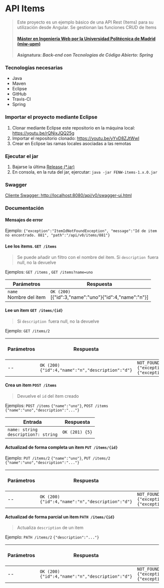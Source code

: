 # API Items
> Este proyecto es un ejemplo básico de una API Rest (Items) para su utilización desde Angular. Se gestionan las funciones CRUD de Items
> #### [Máster en Ingeniería Web por la Universidad Politécnica de Madrid (miw-upm)](http://miw.etsisi.upm.es)
> #### Asignatura: *Back-end con Tecnologías de Código Abierto: Spring*


### Tecnologías necesarias
* Java
* Maven
* Eclipse
* GitHub
* Travis-CI
* Spring

### Importar el proyecto mediante Eclipse
1. Clonar mediante Eclipse este repositorio en la máquina local: https://youtu.be/rQNixJQQ25g
1. Importar el repositorio clonado: https://youtu.be/yYvD8ZJtWwI
1. Crear en Eclipse las ramas locales asociadas a las remotas

### Ejecutar el jar
1. Bajarse la última [Release (*.jar)](https://github.com/miw-upm/FENW-items/releases)
1. En consola, en la ruta del jar, ejercutar: `java -jar FENW-items-1.x.0.jar`

### Swagger
[Cliente Swagger: http://localhost:8080/api/v0/swagger-ui.html](http://localhost:8080/api/v0/swagger-ui.html)
### Documentación
#### Mensajes de error
Ejemplo: `{"exception":"ItemIdNotFoundException", "message":"Id de item no encontrado. 881", "path":"/api/v0/items/881"}`
#### Lee los items. `GET /items`
> Se puede añadir un filtro con el nombre del item. Si `description `fuera null, no la devuelve

Ejemplos: `GET /items` , `GET /items?name=uno`

 Parámetros | Respuesta
--|--
`name`<br>Nombre del item | `OK (200)`<br>[{"id":3,"name":"uno"}{"id":4,"name":"n"}]

#### Lee un item `GET /items/{id}`  
> Si `description `fuera null, no la devuelve  

Ejemplo: `GET /items/2`

Parámetros | Respuesta | Respuesta si<br>_id_ no existe<br>_id_ no entero
--|--|--
-- | `OK (200) {"id":4,"name":"n","description":"d"}` | `NOT_FOUND(404)` `{"exception":"ThemeIdNotFoundException"}`<br> `{"exception":"NumberFormatException"}` 

#### Crea un item `POST /items`  
> Devuelve el `id` del item creado  

Ejemplos: `POST /items` `{"name":"uno"}`, `POST /items` `{"name":"uno","description":"..."}`

Entrada| Respuesta
--|--
`name: string`<br>`description?: string` | `OK (201) {5}` 

#### Actualizad de forma completa un item `PUT /items/{id}`  
Ejemplo: `PUT /items/2` `{"name":"uno"}`, `PUT /items/2` `{"name":"uno","description":"..."}`

Parámetros | Respuesta | Respuesta si<br>_id_ no existe<br>_id_ no entero
--|--|--
-- | `OK (200) {"id":4,"name":"n","description":"d"}` | `NOT_FOUND(404)` `{"exception":"ThemeIdNotFoundException"}`<br> `{"exception":"NumberFormatException"}`

#### Actualizad de forma parcial un item `PATH /items/{id}`  
> Actualiza `description` de un item  

Ejemplo: `PATH /items/2` `{"description":"..."}`

Parámetros | Respuesta | Respuesta si<br>_id_ no existe<br>_id_ no entero
--|--|--
-- | `OK (200) {"id":4,"name":"n","description":"d"}` | `NOT_FOUND(404)` `{"exception":"ThemeIdNotFoundException"}`<br> `{"exception":"NumberFormatException"}`
